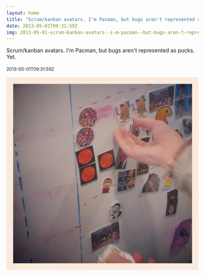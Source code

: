 ```yaml
---
layout: home
title: "Scrum/kanban avatars. I'm Pacman, but bugs aren't represented as pucks. Yet."
date: 2013-05-01T09:31:59Z
img: 2013-05-01-scrum-kanban-avatars--i-m-pacman--but-bugs-aren-t-represented-as-pucks--yet-.jpg
---
```


Scrum/kanban avatars. I'm Pacman, but bugs aren't represented as pucks. Yet.

<small>2013-05-01T09:31:59Z</small>

![Scrum/kanban avatars. I'm Pacman, but bugs aren't represented as pucks. Yet.](2013-05-01-scrum-kanban-avatars--i-m-pacman--but-bugs-aren-t-represented-as-pucks--yet-.jpg)
